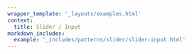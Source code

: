 ```yaml
---
wrapper_template: '_layouts/examples.html'
context:
  title: Slider / Input
markdown_includes:
  example: '_includes/patterns/slider/slider-input.html'
---
```

